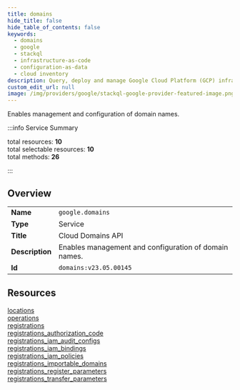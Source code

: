 ```yaml
---
title: domains
hide_title: false
hide_table_of_contents: false
keywords:
  - domains
  - google
  - stackql
  - infrastructure-as-code
  - configuration-as-data
  - cloud inventory
description: Query, deploy and manage Google Cloud Platform (GCP) infrastructure and resources using SQL
custom_edit_url: null
image: /img/providers/google/stackql-google-provider-featured-image.png
---
```

Enables management and configuration of domain names.  
    
:::info Service Summary

<div class="row">
<div class="providerDocColumn">
<span>total resources:&nbsp;<b>10</b></span><br />
<span>total selectable resources:&nbsp;<b>10</b></span><br />
<span>total methods:&nbsp;<b>26</b></span><br />
</div>
</div>

:::

## Overview
<table><tbody>
<tr><td><b>Name</b></td><td><code>google.domains</code></td></tr>
<tr><td><b>Type</b></td><td>Service</td></tr>
<tr><td><b>Title</b></td><td>Cloud Domains API</td></tr>
<tr><td><b>Description</b></td><td>Enables management and configuration of domain names.</td></tr>
<tr><td><b>Id</b></td><td><code>domains:v23.05.00145</code></td></tr>
</tbody></table>

## Resources
<div class="row">
<div class="providerDocColumn">
<a href="/providers/google/domains/locations/">locations</a><br />
<a href="/providers/google/domains/operations/">operations</a><br />
<a href="/providers/google/domains/registrations/">registrations</a><br />
<a href="/providers/google/domains/registrations_authorization_code/">registrations_authorization_code</a><br />
<a href="/providers/google/domains/registrations_iam_audit_configs/">registrations_iam_audit_configs</a><br />
</div>
<div class="providerDocColumn">
<a href="/providers/google/domains/registrations_iam_bindings/">registrations_iam_bindings</a><br />
<a href="/providers/google/domains/registrations_iam_policies/">registrations_iam_policies</a><br />
<a href="/providers/google/domains/registrations_importable_domains/">registrations_importable_domains</a><br />
<a href="/providers/google/domains/registrations_register_parameters/">registrations_register_parameters</a><br />
<a href="/providers/google/domains/registrations_transfer_parameters/">registrations_transfer_parameters</a><br />
</div>
</div>
